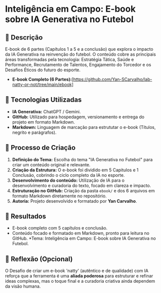 # Inteligência em Campo: E-book sobre IA Generativa no Futebol

## 📒 Descrição
E-book de 6 partes (Capítulos 1 a 5 e
a conclusão) que explora o impacto da IA
Generativa na reinvenção do futebol. O
conteúdo cobre as principais áreas
transformadas pela tecnologia: Estratégia 
Tática, Saúde e Performance, Recrutamento
de Talentos, Engajamento do Torcedor e os
Desafios Éticos do futuro do esporte.

* **E-book Completo (6 Partes):**[https://github.com/Yan-SCarvalho/lab-natty-or-not/tree/main/ebook]


## 🤖 Tecnologias Utilizadas
* **IA Generativa:** ChatGPT / Gemini.
* **GitHub:** Utilizado para hospedagem,
versionamento e entrega do projeto em
formato Markdown.
* **Markdown:** Linguagem de marcação
para estrututar o e-book (Títulos,
negrito e parágrafos).

## 🧐 Processo de Criação
1. **Definição do Tema:** Escolha do tema
"IA Generativa no Futebol" para criar um
conteúdo original e relevante.
2. **Criação da Estrutura:** O e-book foi
dividido em 5 Capitulos e 1 Conclusão,
cobrindo o ciclo completo da IA no
esporte.
3. **Desenvolvimento do conteúdo:**
Utilização de IA para o desenvolvimento e
curadoria do texto, focado em clareza e
impacto.
4. **Estruturação no GitHub:** Criação da
pasta `ebook/` e dos 6 arquivos em
formato Markdown diretamente no
repositório.
5. **Autoria:** Projeto desenvolvido e
formatado por **Yan Carvalho**.

## 🚀 Resultados
* E-book completo com 5 capítulos
e conclusão.
* Conteúdo focado e formatado em
Markdown, pronto para leitura no GitHub.
*Tema: Inteligência em Campo: E-book
sobre IA Generativa no Futebol.

## 💭 Reflexão (Opcional)
O Desafio de criar um e-book 'natty'
(autêntico e de qualidade) com IA reforça
que a ferramenta é uma **aliada
poderosa** para estruturar e refinar
ideas complexas, mas o toque final e a
curadoria criativa ainda dependem da visão humana.
